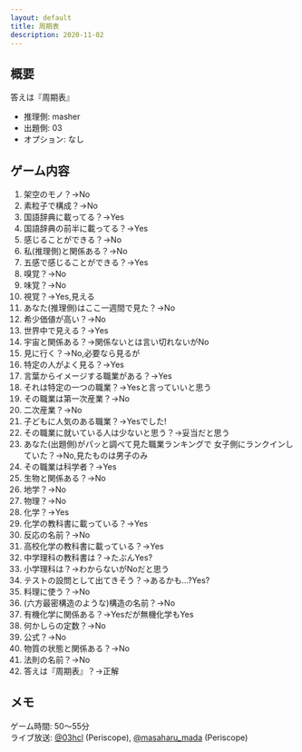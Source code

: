 ```yaml
---
layout: default
title: 周期表
description: 2020-11-02
---
```


## 概要

答えは『周期表』

- 推理側: masher
- 出題側: 03
- オプション: なし

## ゲーム内容

1. 架空のモノ？→No
2. 素粒子で構成？→No
3. 国語辞典に載ってる？→Yes
4. 国語辞典の前半に載ってる？→Yes
5. 感じることができる？→No
6. 私(推理側)と関係ある？→No
7. 五感で感じることができる？→Yes
8. 嗅覚？→No
9. 味覚？→No
10. 視覚？→Yes,見える
11. あなた(推理側)はここ一週間で見た？→No
12. 希少価値が高い？→No
13. 世界中で見える？→Yes
14. 宇宙と関係ある？→関係ないとは言い切れないがNo
15. 見に行く？→No,必要なら見るが
16. 特定の人がよく見る？→Yes
17. 言葉からイメージする職業がある？→Yes
18. それは特定の一つの職業？→Yesと言っていいと思う
19. その職業は第一次産業？→No
20. 二次産業？→No
21. 子どもに人気のある職業？→Yesでした!
22. その職業に就いている人は少ないと思う？→妥当だと思う
23. あなた(出題側)がパッと調べて見た職業ランキングで
    女子側にランクインしていた？→No,見たものは男子のみ
24. その職業は科学者？→Yes
25. 生物と関係ある？→No
26. 地学？→No
27. 物理？→No
28. 化学？→Yes
29. 化学の教科書に載っている？→Yes
30. 反応の名前？→No
31. 高校化学の教科書に載っている？→Yes
32. 中学理科の教科書は？→たぶんYes?
33. 小学理科は？→わからないがNoだと思う
34. テストの設問として出てきそう？→あるかも…?Yes?
35. 料理に使う？→No
36. (六方最密構造のような)構造の名前？→No
37. 有機化学に関係ある？→Yesだが無機化学もYes
38. 何かしらの定数？→No
39. 公式？→No
40. 物質の状態と関係ある？→No
41. 法則の名前？→No
42. 答えは『周期表』？→正解

## メモ

ゲーム時間: 50～55分  
ライブ放送: [@03hcl](https://www.periscope.tv/03hcl/1YqGoRoWwMaKv) (Periscope), [@masaharu_mada](https://www.periscope.tv/masaharu_mada/1nAJEAgVbaoJL) (Periscope)
